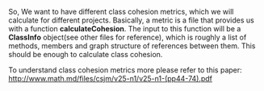 So,
We want to have different class cohesion metrics, which we will calculate for different projects. Basically, a metric is a file that provides us with a function **calculateCohesion**.
The input to this function will be a **ClassInfo** object(see other files for reference), which is roughly a list of methods, members and graph structure of references between them. This should be enough to calculate class cohesion.

To understand class cohesion metrics more please refer to this paper: http://www.math.md/files/csjm/v25-n1/v25-n1-(pp44-74).pdf
